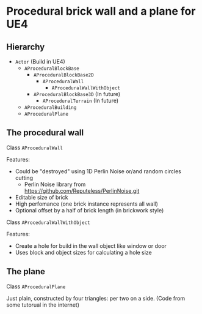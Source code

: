 # Procedural brick wall and a plane for UE4

## Hierarchy
*  ```Actor``` (Build in UE4)
    *  ```AProceduralBlockBase```
        *  ```AProceduralBlockBase2D```
            *  ```AProceduralWall```
                *  ```AProceduralWallWithObject```
        *  ```AProceduralBlockBase3D``` (In future)
            *  ```AProceduralTerrain``` (In future)
    *  ```AProceduralBuilding```
    *  ```AProceduralPlane```

## The procedural wall
Class ```AProceduralWall```

Features:
* Could be "destroyed" using 1D Perlin Noise or/and random circles cutting
  * Perlin Noise library from https://github.com/Reputeless/PerlinNoise.git
* Editable size of brick
* High perfomance (one brick instance represents all wall)
* Optional offset by a half of brick length (in brickwork style)


Class ```AProceduralWallWithObject```

Features:
* Create a hole for build in the wall object like window or door
* Uses block and object sizes for calculating a hole size

## The plane
Class ```AProceduralPlane```

Just plain, constructed by four triangles: per two on a side. (Code from some tutorual in the internet)

